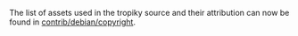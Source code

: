 The list of assets used in the tropiky source and their attribution can now be found in [contrib/debian/copyright](../contrib/debian/copyright).
